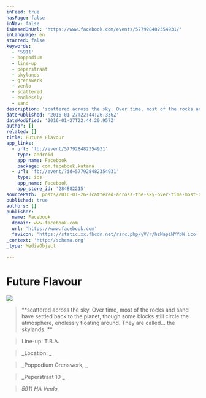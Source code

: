 ```yaml
---
inFeed: true
hasPage: false
inNav: false
isBasedOnUrl: 'https://www.facebook.com/events/577928482354931/'
inLanguage: en
starred: false
keywords:
  - '5911'
  - poppodium
  - line-up
  - peperstraat
  - skylands
  - grenswerk
  - venlo
  - scattered
  - endlessly
  - sand
description: 'scattered across the sky. Over time, most of the rocks and sand have settled back to the planet, though some blocks still circle the atmosphere, endlessly floating around. They are called... the skylands. Line-up: T.B.A. Location: Poppodium Grenswerk... Peperstraat 10 5911 HA Venlo -->'
datePublished: '2016-01-27T22:44:26.336Z'
dateModified: '2016-01-27T22:44:20.957Z'
author: []
related: []
title: Future Flavour
app_links:
  - url: 'fb://event/577928482354931'
    type: android
    app_name: Facebook
    package: com.facebook.katana
  - url: 'fb://event/?id=577928482354931'
    type: ios
    app_name: Facebook
    app_store_id: '284882215'
sourcePath: _posts/2016-01-26-scattered-across-the-sky-over-time-most-of-the-rocks-and-s.md
published: true
authors: []
publisher:
  name: Facebook
  domain: www.facebook.com
  url: 'https://www.facebook.com'
  favicon: 'https://static.xx.fbcdn.net/rsrc.php/yV/r/hzMapiNYYpW.ico'
_context: 'http://schema.org'
_type: MediaObject

---
```

# Future Flavour
![](https://the-grid-user-content.s3-us-west-2.amazonaws.com/ba9a70d9-af89-4af8-9a9e-af01354d9dc5.jpg)

> **scattered across the sky. Over time, most of the rocks and sand have settled back to the planet, though some blocks still circle the atmosphere, endlessly floating around. They are called... the skylands. **

> Line-up: T.B.A. 

> _Location: _

> _Poppodium Grenswerk, _

> _Peperstraat 10 _

> _5911 HA Venlo_